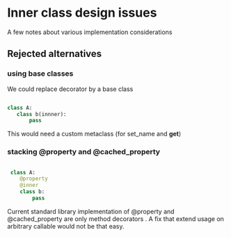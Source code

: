 # Inner class design issues
 

A few notes about various implementation considerations  

## Rejected alternatives

### using base classes

We could replace decorator by a base class 

 ```python

 class A:
    class b(innner):
        pass
```

This would need a custom metaclass (for set_name and __get__)


### stacking @property and @cached_property

```python

 class A:
    @property
    @inner
    class b:
        pass
```

Current standard library implementation of @property and @cached_property are only method decorators .
A fix that extend usage on arbitrary callable would not be that easy.
 

